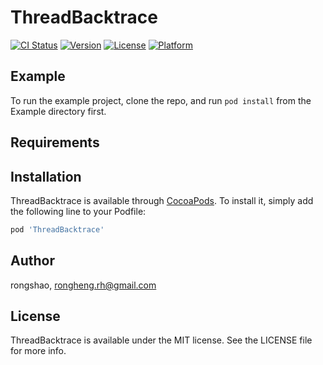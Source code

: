 # ThreadBacktrace

[![CI Status](https://img.shields.io/travis/495929699g@gmail.com/ThreadBacktrace.svg?style=flat)](https://travis-ci.org/495929699g@gmail.com/ThreadBacktrace)
[![Version](https://img.shields.io/cocoapods/v/ThreadBacktrace.svg?style=flat)](https://cocoapods.org/pods/ThreadBacktrace)
[![License](https://img.shields.io/cocoapods/l/ThreadBacktrace.svg?style=flat)](https://cocoapods.org/pods/ThreadBacktrace)
[![Platform](https://img.shields.io/cocoapods/p/ThreadBacktrace.svg?style=flat)](https://cocoapods.org/pods/ThreadBacktrace)

## Example

To run the example project, clone the repo, and run `pod install` from the Example directory first.

## Requirements

## Installation

ThreadBacktrace is available through [CocoaPods](https://cocoapods.org). To install
it, simply add the following line to your Podfile:

```ruby
pod 'ThreadBacktrace'
```

## Author

rongshao, rongheng.rh@gmail.com

## License

ThreadBacktrace is available under the MIT license. See the LICENSE file for more info.
